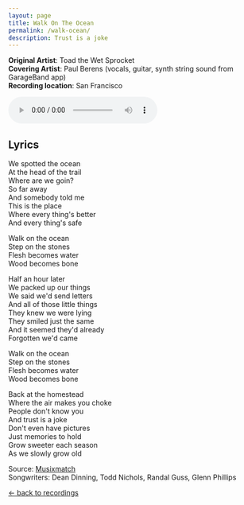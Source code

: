 ```yaml
---
layout: page
title: Walk On The Ocean
permalink: /walk-ocean/
description: Trust is a joke
---
```

**Original Artist**: Toad the Wet Sprocket<br>
**Covering Artist**: Paul Berens (vocals, guitar, synth string sound from GarageBand app)<br>
**Recording location**: San Francisco

<audio id="player" controls>
  <source src="/assets/songs/walk.on.the.ocean.mp3" type="audio/mp3" />
</audio>

## Lyrics
We spotted the ocean<br>
At the head of the trail<br>
Where are we goin?<br>
So far away<br>
And somebody told me<br>
This is the place<br>
Where every thing's better<br>
And every thing's safe<br>

Walk on the ocean<br>
Step on the stones<br>
Flesh becomes water<br>
Wood becomes bone

Half an hour later<br>
We packed up our things<br>
We said we'd send letters<br>
And all of those little things<br>
They knew we were lying<br>
They smiled just the same<br>
And it seemed they'd already<br>
Forgotten we'd came<br>

Walk on the ocean<br>
Step on the stones<br>
Flesh becomes water<br>
Wood becomes bone<br>

Back at the homestead<br>
Where the air makes you choke<br>
People don't know you<br>
And trust is a joke<br>
Don't even have pictures<br>
Just memories to hold<br>
Grow sweeter each season<br>
As we slowly grow old

<span class="muted small">Source: </span><a class="muted small" href="https://www.musixmatch.com/lyrics/Toad-the-Wet-Sprocket/Walk-on-the-Ocean" target="_blank">Musixmatch</a><br>
<span class="muted small">Songwriters: Dean Dinning, Todd Nichols, Randal Guss, Glenn Phillips</span>

<p><a class="muted small" href="/recordings/">← back to recordings</a>